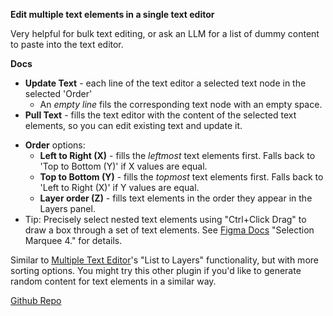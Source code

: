 **Edit multiple text elements in a single text editor**

Very helpful for bulk text editing, or ask an LLM for a list of dummy content to paste into the text editor.

**Docs**
- **Update Text** - each line of the text editor a selected text node in the selected 'Order'
  - An *empty line* fils the corresponding text node with an empty space.
  <!-- - Press `Cmd+Enter`/`Ctrl+Enter` while in the typing in the text editor to 'Update Text' -->
- **Pull Text** - fills the text editor with the content of the selected text elements, so you can edit existing text and update it. 
<!-- - **Select Text** - selects all the text element children of your current selection -->
- **Order** options:
  - **Left to Right (X)** - fills the *leftmost* text elements first. Falls back to 'Top to Bottom (Y)' if X values are equal.
  - **Top to Bottom (Y)** - fills the *topmost* text elements first. Falls back to 'Left to Right (X)' if Y values are equal.
  - **Layer order (Z)** - fills text elements in the order they appear in the Layers panel.
- Tip: Precisely select nested text elements using "Ctrl+Click Drag" to draw a box through a set of text elements. See [Figma Docs](https://help.figma.com/hc/en-us/articles/360040449873-Select-layers-and-objects#:~:text=To%20select%20nested%20layers) "Selection Marquee 4." for details.

Similar to [Multiple Text Editor](https://www.figma.com/community/plugin/1314354601837162016)'s "List to Layers" functionality, but with more sorting options. You might try this other plugin if you'd like to generate random content for text elements in a similar way.

[Github Repo](https://github.com/arniebradfo/multi-text-edit-figma-plugin)